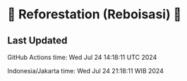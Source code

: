 
# 🌳 Reforestation (Reboisasi) 🌲

## Last Updated

GitHub Actions time: Wed Jul 24 14:18:11 UTC 2024

Indonesia/Jakarta time: Wed Jul 24 21:18:11 WIB 2024
